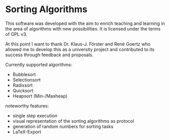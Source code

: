 # Sorting Algorithms
This software was developed with the aim to enrich teaching and learning in the area of algorithms with new possibilities. It is licensed under the terms of GPL v3.

At this point I want to thank Dr. Klaus-J. Förster and René Goertz who allowed me to develop this as a university project and contributed to its success through feedback and proposals.

Currently supported algorithms:

- Bubblesort
- Selectionsort
- Radixsort
- Quicksort
- Heapsort (Min-/Maxheap)


noteworthy features:

- single step execution
- visual representation of the sorting algorithms as protocol
- generation of random numbers for sorting tasks
- LaTeX-Export
